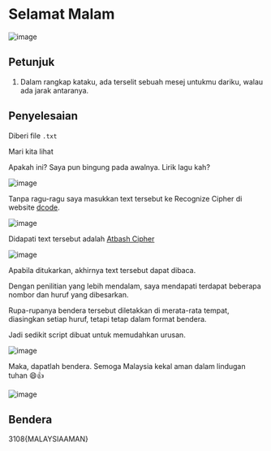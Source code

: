 # Selamat Malam
![image](https://github.com/6E3372/3108CTF-Writeup/assets/129729880/9728120f-d453-41da-b791-c5ce6401a08a)

## Petunjuk
1. Dalam rangkap kataku, ada terselit sebuah mesej untukmu dariku, walau ada jarak antaranya.

## Penyelesaian
Diberi file `.txt`

Mari kita lihat

Apakah ini? Saya pun bingung pada awalnya. Lirik lagu kah?

![image](https://github.com/6E3372/3108CTF-Writeup/assets/129729880/ae49ef14-a55b-4804-9fbf-f899828dc0df)

Tanpa ragu-ragu saya masukkan text tersebut ke Recognize Cipher di website [dcode](https://www.dcode.fr/).

![image](https://github.com/6E3372/3108CTF-Writeup/assets/129729880/e4a16097-a84c-4562-b7f2-24c81f11d1f6)

Didapati text tersebut adalah [Atbash Cipher](https://www.geeksforgeeks.org/implementing-atbash-cipher/)

![image](https://github.com/6E3372/3108CTF-Writeup/assets/129729880/4c556b36-cc2a-4c3b-820e-28153c9f9049)

Apabila ditukarkan, akhirnya text tersebut dapat dibaca.

Dengan penilitian yang lebih mendalam, saya mendapati terdapat beberapa nombor dan huruf yang dibesarkan.

Rupa-rupanya bendera tersebut diletakkan di merata-rata tempat, diasingkan setiap huruf, tetapi tetap dalam format bendera.

Jadi sedikit script dibuat untuk memudahkan urusan.

![image](https://github.com/6E3372/3108CTF-Writeup/assets/129729880/5859bbea-70d2-4b9e-8968-264026d7f18c)

Maka, dapatlah bendera. Semoga Malaysia kekal aman dalam lindugan tuhan 😄👍

![image](https://github.com/6E3372/3108CTF-Writeup/assets/129729880/97fc7882-b3f3-451b-ba9c-8d40a0387810)

## Bendera
3108{MALAYSIAAMAN}

